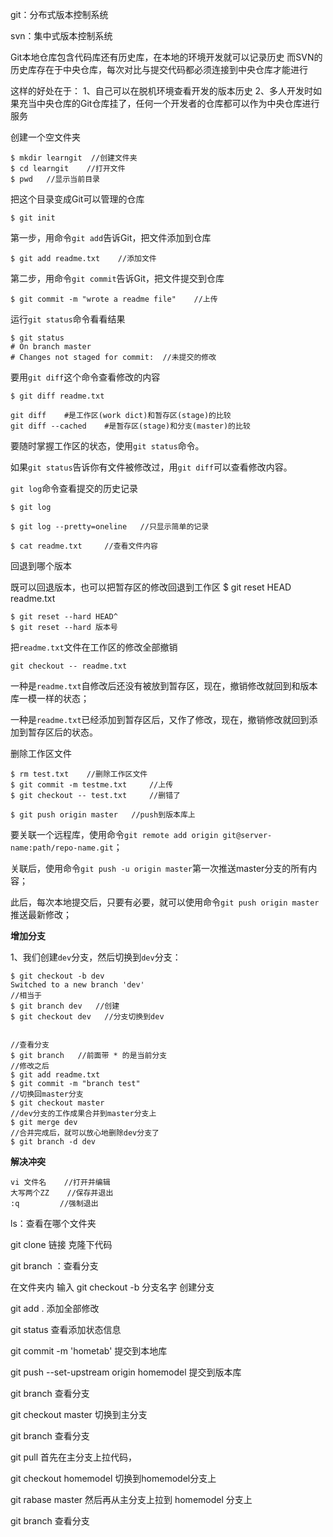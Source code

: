 git：分布式版本控制系统

svn：集中式版本控制系统

Git本地仓库包含代码库还有历史库，在本地的环境开发就可以记录历史 而SVN的历史库存在于中央仓库，每次对比与提交代码都必须连接到中央仓库才能进行

这样的好处在于： 1、自己可以在脱机环境查看开发的版本历史 2、多人开发时如果充当中央仓库的Git仓库挂了，任何一个开发者的仓库都可以作为中央仓库进行服务

创建一个空文件夹

```
$ mkdir learngit  //创建文件夹
$ cd learngit    //打开文件
$ pwd   //显示当前目录
```

把这个目录变成Git可以管理的仓库

```
$ git init
```

第一步，用命令`git add`告诉Git，把文件添加到仓库

```
$ git add readme.txt    //添加文件
```

第二步，用命令`git commit`告诉Git，把文件提交到仓库

```
$ git commit -m "wrote a readme file"    //上传
```

运行`git status`命令看看结果

```
$ git status
# On branch master
# Changes not staged for commit:  //未提交的修改
```

要用`git diff`这个命令查看修改的内容

```
$ git diff readme.txt

git diff    #是工作区(work dict)和暂存区(stage)的比较
git diff --cached    #是暂存区(stage)和分支(master)的比较
```

要随时掌握工作区的状态，使用`git status`命令。

如果`git status`告诉你有文件被修改过，用`git diff`可以查看修改内容。

`git log`命令查看提交的历史记录

```
$ git log
```

```
$ git log --pretty=oneline   //只显示简单的记录
```

```
$ cat readme.txt     //查看文件内容
```

回退到哪个版本

既可以回退版本，也可以把暂存区的修改回退到工作区   $ git reset HEAD readme.txt

```
$ git reset --hard HEAD^
$ git reset --hard 版本号
```

把`readme.txt`文件在工作区的修改全部撤销

`git checkout -- readme.txt`

一种是`readme.txt`自修改后还没有被放到暂存区，现在，撤销修改就回到和版本库一模一样的状态；

一种是`readme.txt`已经添加到暂存区后，又作了修改，现在，撤销修改就回到添加到暂存区后的状态。

删除工作区文件

```
$ rm test.txt    //删除工作区文件
$ git commit -m testme.txt     //上传
$ git checkout -- test.txt     //删错了
```

```
$ git push origin master   //push到版本库上
```

要关联一个远程库，使用命令`git remote add origin git@server-name:path/repo-name.git`；

关联后，使用命令`git push -u origin master`第一次推送master分支的所有内容；

此后，每次本地提交后，只要有必要，就可以使用命令`git push origin master`推送最新修改；

**增加分支**

1、我们创建`dev`分支，然后切换到`dev`分支：

```
$ git checkout -b dev
Switched to a new branch 'dev'
//相当于
$ git branch dev   //创建
$ git checkout dev   //分支切换到dev


//查看分支
$ git branch   //前面带 * 的是当前分支
//修改之后
$ git add readme.txt 
$ git commit -m "branch test"
//切换回master分支
$ git checkout master
//dev分支的工作成果合并到master分支上
$ git merge dev
//合并完成后，就可以放心地删除dev分支了
$ git branch -d dev
```

**解决冲突**

```
vi 文件名    //打开并编辑
大写两个ZZ    //保存并退出
:q         //强制退出
```

ls：查看在哪个文件夹

git clone 链接    克隆下代码

git branch  ：查看分支

在文件夹内 输入 git checkout -b 分支名字 创建分支

git add .   添加全部修改

git status  查看添加状态信息

git commit -m 'hometab'    提交到本地库

git push --set-upstream origin homemodel    提交到版本库

git branch   查看分支

git checkout master   切换到主分支

git branch  查看分支

git pull   首先在主分支上拉代码，

git checkout homemodel 切换到homemodel分支上

git rabase master    然后再从主分支上拉到  homemodel 分支上

git branch   查看分支



